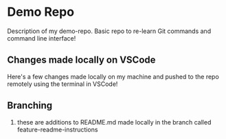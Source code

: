 # Demo Repo

Description of my demo-repo. Basic repo to re-learn Git commands and command line interface!

## Changes made locally on VSCode
Here's a few changes made locally on my machine and pushed to the repo remotely using the terminal in VSCode!


## Branching
1. these are additions to README.md made locally in the branch called feature-readme-instructions